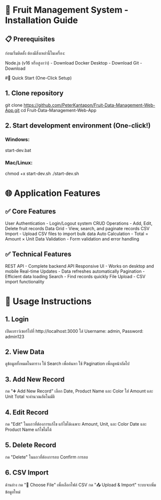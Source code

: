 # 🍎 Fruit Management System - Installation Guide
## 📋 Prerequisites
ก่อนเริ่มติดตั้ง ต้องมีสิ่งเหล่านี้ในเครื่อง:

Node.js (v16 หรือสูงกว่า) - Download
Docker Desktop - Download
Git - Download

#🚀 Quick Start (One-Click Setup)
## 1. Clone repository
git clone https://github.com/PeterKantapon/Fruit-Data-Management-Web-App.git
cd Fruit-Data-Management-Web-App

## 2. Start development environment (One-click!)
### Windows:
start-dev.bat
### Mac/Linux:
chmod +x start-dev.sh
./start-dev.sh

# 🌐 Application Features
## ✅ Core Features

User Authentication - Login/Logout system
CRUD Operations - Add, Edit, Delete fruit records
Data Grid - View, search, and paginate records
CSV Import - Upload CSV files to import bulk data
Auto Calculation - Total = Amount × Unit
Data Validation - Form validation and error handling

## ✅ Technical Features

REST API - Complete backend API
Responsive UI - Works on desktop and mobile
Real-time Updates - Data refreshes automatically
Pagination - Efficient data loading
Search - Find records quickly
File Upload - CSV import functionality

# 📱 Usage Instructions
## 1. Login

เปิดเบราว์เซอร์ไปที่ http://localhost:3000
ใส่ Username: admin, Password: admin123

## 2. View Data

ดูข้อมูลทั้งหมดในตาราง
ใช้ Search เพื่อค้นหา
ใช้ Pagination เพื่อดูหน้าถัดไป

## 3. Add New Record

กด "➕ Add New Record"
เลือก Date, Product Name และ Color
ใส่ Amount และ Unit
Total จะคำนวณอัตโนมัติ

## 4. Edit Record

กด "Edit" ในแถวที่ต้องการแก้ไข
แก้ไขได้เฉพาะ Amount, Unit, และ Color
Date และ Product Name แก้ไขไม่ได้

## 5. Delete Record

กด "Delete" ในแถวที่ต้องการลบ
Confirm การลบ

## 6. CSV Import

ด้านล่าง
กด "📁 Choose File" เพื่อเลือกไฟล์ CSV
กด "📤 Upload & Import"
ระบบจะเพิ่มข้อมูลใหม่
